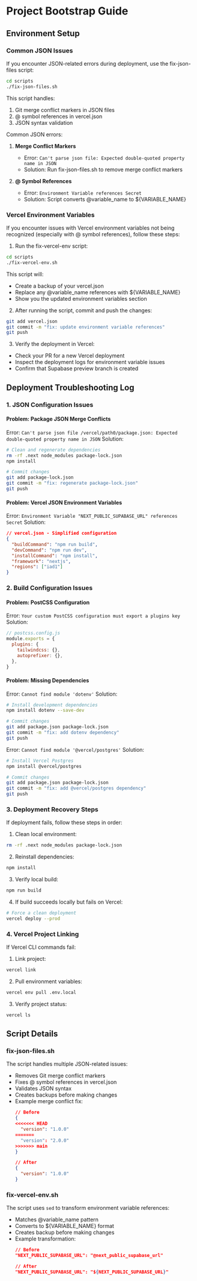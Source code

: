 # Project Bootstrap Guide

## Environment Setup

### Common JSON Issues

If you encounter JSON-related errors during deployment, use the fix-json-files script:

```bash
cd scripts
./fix-json-files.sh
```

This script handles:
1. Git merge conflict markers in JSON files
2. @ symbol references in vercel.json
3. JSON syntax validation

Common JSON errors:
1. **Merge Conflict Markers**
   - Error: `Can't parse json file: Expected double-quoted property name in JSON`
   - Solution: Run fix-json-files.sh to remove merge conflict markers

2. **@ Symbol References**
   - Error: `Environment Variable references Secret`
   - Solution: Script converts @variable_name to ${VARIABLE_NAME}

### Vercel Environment Variables

If you encounter issues with Vercel environment variables not being recognized (especially with @ symbol references), follow these steps:

1. Run the fix-vercel-env script:
```bash
cd scripts
./fix-vercel-env.sh
```

This script will:
- Create a backup of your vercel.json
- Replace any @variable_name references with ${VARIABLE_NAME}
- Show you the updated environment variables section

2. After running the script, commit and push the changes:
```bash
git add vercel.json
git commit -m "fix: update environment variable references"
git push
```

3. Verify the deployment in Vercel:
- Check your PR for a new Vercel deployment
- Inspect the deployment logs for environment variable issues
- Confirm that Supabase preview branch is created

## Deployment Troubleshooting Log

### 1. JSON Configuration Issues

#### Problem: Package JSON Merge Conflicts
Error: `Can't parse json file /vercel/path0/package.json: Expected double-quoted property name in JSON`
Solution:
```bash
# Clean and regenerate dependencies
rm -rf .next node_modules package-lock.json
npm install

# Commit changes
git add package-lock.json
git commit -m "fix: regenerate package-lock.json"
git push
```

#### Problem: Vercel JSON Environment Variables
Error: `Environment Variable "NEXT_PUBLIC_SUPABASE_URL" references Secret`
Solution:
```json
// vercel.json - Simplified configuration
{
  "buildCommand": "npm run build",
  "devCommand": "npm run dev",
  "installCommand": "npm install",
  "framework": "nextjs",
  "regions": ["iad1"]
}
```

### 2. Build Configuration Issues

#### Problem: PostCSS Configuration
Error: `Your custom PostCSS configuration must export a plugins key`
Solution:
```javascript
// postcss.config.js
module.exports = {
  plugins: {
    tailwindcss: {},
    autoprefixer: {},
  },
}
```

#### Problem: Missing Dependencies
Error: `Cannot find module 'dotenv'`
Solution:
```bash
# Install development dependencies
npm install dotenv --save-dev

# Commit changes
git add package.json package-lock.json
git commit -m "fix: add dotenv dependency"
git push
```

Error: `Cannot find module '@vercel/postgres'`
Solution:
```bash
# Install Vercel Postgres
npm install @vercel/postgres

# Commit changes
git add package.json package-lock.json
git commit -m "fix: add @vercel/postgres dependency"
git push
```

### 3. Deployment Recovery Steps

If deployment fails, follow these steps in order:

1. Clean local environment:
```bash
rm -rf .next node_modules package-lock.json
```

2. Reinstall dependencies:
```bash
npm install
```

3. Verify local build:
```bash
npm run build
```

4. If build succeeds locally but fails on Vercel:
```bash
# Force a clean deployment
vercel deploy --prod
```

### 4. Vercel Project Linking

If Vercel CLI commands fail:

1. Link project:
```bash
vercel link
```

2. Pull environment variables:
```bash
vercel env pull .env.local
```

3. Verify project status:
```bash
vercel ls
```

## Script Details

### fix-json-files.sh

The script handles multiple JSON-related issues:
- Removes Git merge conflict markers
- Fixes @ symbol references in vercel.json
- Validates JSON syntax
- Creates backups before making changes
- Example merge conflict fix:
  ```json
  // Before
  {
  <<<<<<< HEAD
    "version": "1.0.0"
  =======
    "version": "2.0.0"
  >>>>>>> main
  }
  
  // After
  {
    "version": "1.0.0"
  }
  ```

### fix-vercel-env.sh

The script uses `sed` to transform environment variable references:
- Matches @variable_name pattern
- Converts to ${VARIABLE_NAME} format
- Creates backup before making changes
- Example transformation:
  ```json
  // Before
  "NEXT_PUBLIC_SUPABASE_URL": "@next_public_supabase_url"
  
  // After
  "NEXT_PUBLIC_SUPABASE_URL": "${NEXT_PUBLIC_SUPABASE_URL}"
  ``` 